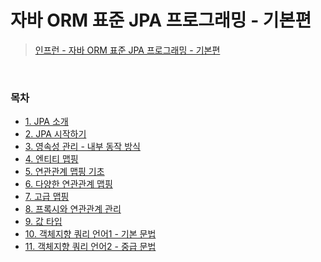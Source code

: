 # 자바 ORM 표준 JPA 프로그래밍 - 기본편
> [인프런 - 자바 ORM 표준 JPA 프로그래밍 - 기본편](https://www.inflearn.com/course/ORM-JPA-Basic/dashboard)
<bR>

### 목차
- [1. JPA 소개](https://github.com/khy07181/TIL/blob/master/JPA/Java_ORM_Standard_JPA_Programming/1_JPA_Intro.md)
- [2. JPA 시작하기](https://github.com/khy07181/TIL/blob/master/JPA/Java_ORM_Standard_JPA_Programming/2_JPA_Start.md)
- [3. 영속성 관리 - 내부 동작 방식](https://github.com/khy07181/TIL/blob/master/JPA/Java_ORM_Standard_JPA_Programming/3_PersistenceContext.md)
- [4. 엔티티 맵핑](https://github.com/khy07181/TIL/blob/master/JPA/Java_ORM_Standard_JPA_Programming/4_EntityMapping.md)
- [5. 연관관계 맵핑 기초](https://github.com/khy07181/TIL/blob/master/JPA/Java_ORM_Standard_JPA_Programming/5_RelationalMapping.md)
- [6. 다양한 연관관계 맵핑](https://github.com/khy07181/TIL/blob/master/JPA/Java_ORM_Standard_JPA_Programming/6_VariousRelationalMapping.md)
- [7. 고급 맵핑](https://github.com/khy07181/TIL/blob/master/JPA/Java_ORM_Standard_JPA_Programming/7_AdvancedMapping.md)
- [8. 프록시와 연관관계 관리](https://github.com/khy07181/TIL/blob/master/JPA/Java_ORM_Standard_JPA_Programming/8_Proxy_RelationManaging.md)
- [9. 값 타입](https://github.com/khy07181/TIL/blob/master/JPA/Java_ORM_Standard_JPA_Programming/9_ValueType.md)
- [10. 객체지향 쿼리 언어1 - 기본 문법](https://github.com/khy07181/TIL/blob/master/JPA/Java_ORM_Standard_JPA_Programming/10_JPQL1.md)
- [11. 객체지향 쿼리 언어2 - 중급 문법](https://github.com/khy07181/TIL/blob/master/JPA/Java_ORM_Standard_JPA_Programming/11_JPQL2.md)
